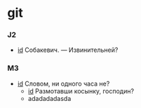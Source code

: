 # git

### J2

- [id](#99433c22-459e-30f5-b057-81ae6bdaafa4) Собакевич. — Извинительней?

### M3

- [id](#0626d504-0b75-3371-8b19-77b99d87e8a2) Словом, ни одного часа не?
    - [id](#7d309366-a4ab-3fa4-a584-71b1451a4481) Размотавши косынку, господин?
    - adadadadasda

